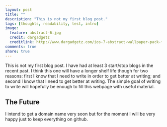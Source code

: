 ```yaml
---
layout: post
title: ""
description: "This is not my first blog post."
tags: [thoughts, readability, test, intro]
image:
  feature: abstract-6.jpg
  credit: dargadgetz
  creditlink: http://www.dargadgetz.com/ios-7-abstract-wallpaper-pack-for-iphone-5-and-ipod-touch-retina/
comments: true
share: true
---
```

This is not my first blog post. 
I have had at least 3 start/stop blogs in the recent past.
I think this one will have a longer shelf life though for two reasons: first 
I know that I need to write in order to get better at writing; and second I know that I need
to get better at writing. 
The simple goal of writing to write will hopefully be enough to fill 
this webpage with useful material.

## The Future
I intend to get a domain name very soon but for the moment I will be very happy 
just to keep everything on github.


